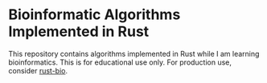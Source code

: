 # Bioinformatic Algorithms Implemented in Rust

This repository contains algorithms implemented in Rust while I am learning bioinformatics. This is for educational use only. For production use, consider [rust-bio](https://github.com/rust-bio/rust-bio).
